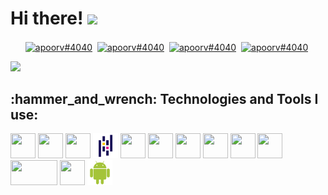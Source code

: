 # Hi there!  <img src="https://github.com/TheDudeThatCode/TheDudeThatCode/blob/master/Assets/Hi.gif" width="29px">
<p align='center'>
      <a href="https://t.me/Manu_Strong10" target="blank"><img align="center" src="https://www.vectorlogo.zone/logos/telegram/telegram-icon.svg" alt="apoorv#4040" height="30" width="30" /></a>&nbsp;
       <a href="http://discord.com/users/msnu#2164" target="blank"><img align="center" src="https://raw.githubusercontent.com/peterthehan/peterthehan/master/assets/discord.svg" alt="apoorv#4040" height="40" width="30" /></a>&nbsp;
      <a href="mailto:manu.strong98@gmail.com" target="blank"><img align="center" src="https://www.vectorlogo.zone/logos/gmail/gmail-icon.svg" alt="apoorv#4040" height="40" width="30" /></a>&nbsp;
      <a href="https://www.reddit.com/u/Manu_Strong?utm_medium=android_app&utm_source=share" target="blank"><img align="center" src="https://www.vectorlogo.zone/logos/reddit/reddit-tile.svg" alt="apoorv#4040" height="40" width="30" /></a>&nbsp;
</p>


![](https://media2.giphy.com/media/MdA16VIoXKKxNE8Stk/giphy.gif?cid=ecf05e47jl0yqkmtue606fx0l8hu9i0ozwe6cc4oy360wbs3&rid=giphy.gif&ct=g)

<!-- vectores images  -->

<h2 align="left">:hammer_and_wrench: Technologies and Tools I use:</h2>
<p align="left">
      <img src='https://www.vectorlogo.zone/logos/neovimio/neovimio-icon.svg' width="40" height="40">
      <img src='https://www.vectorlogo.zone/logos/git-scm/git-scm-icon.svg' width="40" height="40">
      <img src='https://www.vectorlogo.zone/logos/r-project/r-project-icon.svg' width="40" height="40">
      <img src='https://github.com/devicons/devicon/blob/master/icons/pandas/pandas-original.svg' width="40" height="40">
      <img src='https://www.vectorlogo.zone/logos/ruby-lang/ruby-lang-icon.svg' width="40" height="40">
      <img src='https://www.vectorlogo.zone/logos/python/python-icon.svg' width="40" height="40">
      <img src='https://www.vectorlogo.zone/logos/java/java-icon.svg' width="40" height="40">
      <img src='https://www.vectorlogo.zone/logos/gnu_bash/gnu_bash-icon.svg' width="40" height="40">
      <img src='https://cdn3.iconfinder.com/data/icons/pleasant/MS-DOS-Batch-File.png' width="40" height="40">
      <img src='https://www.vectorlogo.zone/logos/lua/lua-icon.svg' width="40" height="40">
      <img src='https://www.vectorlogo.zone/logos/vim/vim-ar21.svg' width="75" height="40">
      <img src='https://www.vectorlogo.zone/logos/linux/linux-icon.svg' width="40" height="40">
      <img src='https://github.com/devicons/devicon/blob/master/icons/android/android-original.svg' width="40" height="40"> </a>
</p>














<!-- 

 
 
 
```
                             \\\\\\\
                            \\\\\\\\\\\\
                          \\\\\\\\\\\\\\\
  -----------,-|           |C>   // )\\\\|
           ,','|          /    || ,'/////|
---------,','  |         (,    ||   /////
         ||    |          \\  ||||//''''|
         ||    |           |||||||     _|
         ||    |______      `````\____/ \
         ||    |     ,|         _/_____/ \
         ||  ,'    ,' |        /          |
         ||,'    ,'   |       |         \  |
_________|/    ,'     |      /           | |
_____________,'      ,',_____|      |    | |
             |     ,','      |      |    | |
             |   ,','    ____|_____/    /  |
             | ,','  __/ |             /   |
_____________|','   ///_/-------------/   |
              |===========,'
```
-->

  


<!--
**ManuStrong98/ManuStrong98** is a ✨ _special_ ✨ repository because its `README.md` (this file) appears on your GitHub profile.

Here are some ideas to get you started:

- 🔭 I’m currently working on ...
- 🌱 I’m currently learning ...
- 👯 I’m looking to collaborate on ...
- 🤔 I’m looking for help with ...
- 💬 Ask me about ...
- 📫 How to reach me: ...
- 😄 Pronouns: ...
- ⚡ Fun fact: ...
-->

